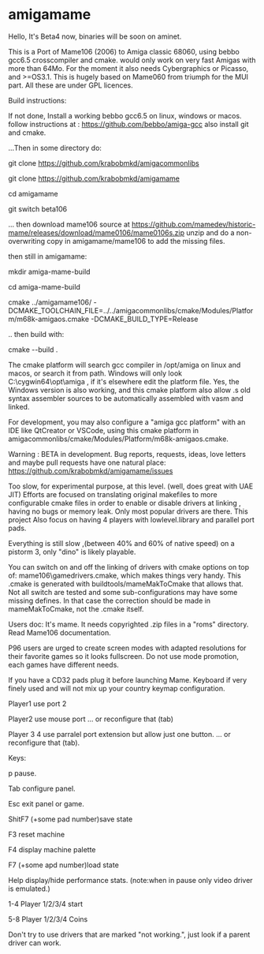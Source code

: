 # amigamame

 Hello, It's Beta4 now, binaries will be soon on aminet.

 This is a Port of Mame106 (2006) to Amiga classic 68060, using bebbo gcc6.5 crosscompiler and cmake.
 would only work on very fast Amigas with more than 64Mo. For the moment it also needs Cybergraphics or Picasso, and >=OS3.1. This is hugely based on Mame060 from triumph for the MUI part. All these are under GPL licences.
 
 Build instructions:
 
 If not done, Install a working bebbo gcc6.5 on linux, windows or macos.
 follow instructions at : https://github.com/bebbo/amiga-gcc
 also install git and cmake.
 
 ...Then in some directory do:
 
 git clone https://github.com/krabobmkd/amigacommonlibs
 
 git clone https://github.com/krabobmkd/amigamame
 
 cd amigamame

 git switch beta106
 
 ... then download mame106 source at
   https://github.com/mamedev/historic-mame/releases/download/mame0106/mame0106s.zip
 unzip and do a non-overwriting copy in amigamame/mame106 to add the missing files.
 
 then still in amigamame:
 
 mkdir amiga-mame-build
 
 cd amiga-mame-build
 
 cmake ../amigamame106/ 
 -DCMAKE_TOOLCHAIN_FILE=../../amigacommonlibs/cmake/Modules/Platform/m68k-amigaos.cmake -DCMAKE_BUILD_TYPE=Release

 .. then build with:
 
 cmake --build .
 
 The cmake platform will search gcc compiler in /opt/amiga on linux and macos, or search it from path. Windows will only look C:\cygwin64\opt\amiga , if it's elsewhere edit the platform file. Yes, the Windows version is also working, and this cmake platform also allow .s old syntax assembler sources to be automatically assembled with vasm and linked.
 
 For development, you may also configure a "amiga gcc platform" with an IDE like QtCreator or VSCode, using this cmake platform in amigacommonlibs/cmake/Modules/Platform/m68k-amigaos.cmake.
 
   Warning : BETA in development.
 Bug reports, requests, ideas, love letters and maybe pull requests have one natural place:
 https://github.com/krabobmkd/amigamame/issues
 
 Too slow, for experimental purpose, at this level. (well, does great with UAE JIT)
 Efforts are focused on translating original makefiles to more configurable cmake files in order to enable or disable drivers at linking , having no bugs or memory leak. Only most popular drivers are there. This project Also focus on having 4 players with lowlevel.library and parallel port pads.

 Everything is still slow ,(between 40% and 60% of native speed) on a pistorm 3, only "dino" is likely playable.
 
 You can switch on and off the linking of drivers with cmake options on top of: mame106\gamedrivers.cmake,
 which makes things very handy. This .cmake is generated with buildtools/mameMakToCmake that allows that. Not all switch are tested and some sub-configurations may have some missing defines. In that case the correction should be made in mameMakToCmake, not the .cmake itself.
 
  Users doc:
  It's mame. It needs copyrighted .zip files in a "roms" directory. Read Mame106 documentation.
  
  P96 users are urged to create screen modes with adapted resolutions for their favorite games so it looks fullscreen. Do not use mode promotion, each games have different needs.
  
  If you have a CD32 pads plug it before launching Mame.
  Keyboard if very finely used and will not mix up your country keymap configuration.
  
  Player1 use port 2
  
  Player2 use mouse port  ... or reconfigure that (tab)
  
  Player 3 4 use parralel port extension but allow just one button. ... or reconfigure that (tab).
  
  Keys:
  
  p			pause.
  
  Tab		configure panel.
  
  Esc		exit panel or game.
  
  ShitF7	(+some pad number)save state
  
  F3		reset machine
  
  F4 		display machine palette
  
  F7		(+some apd number)load state
  
  Help		display/hide performance stats. (note:when in pause only video driver is emulated.)
  
  1-4		Player 1/2/3/4 start
  
  5-8		Player 1/2/3/4 Coins
  
  
 Don't try to use drivers that are marked "not working.", just look if a parent driver can work. 
  
   
